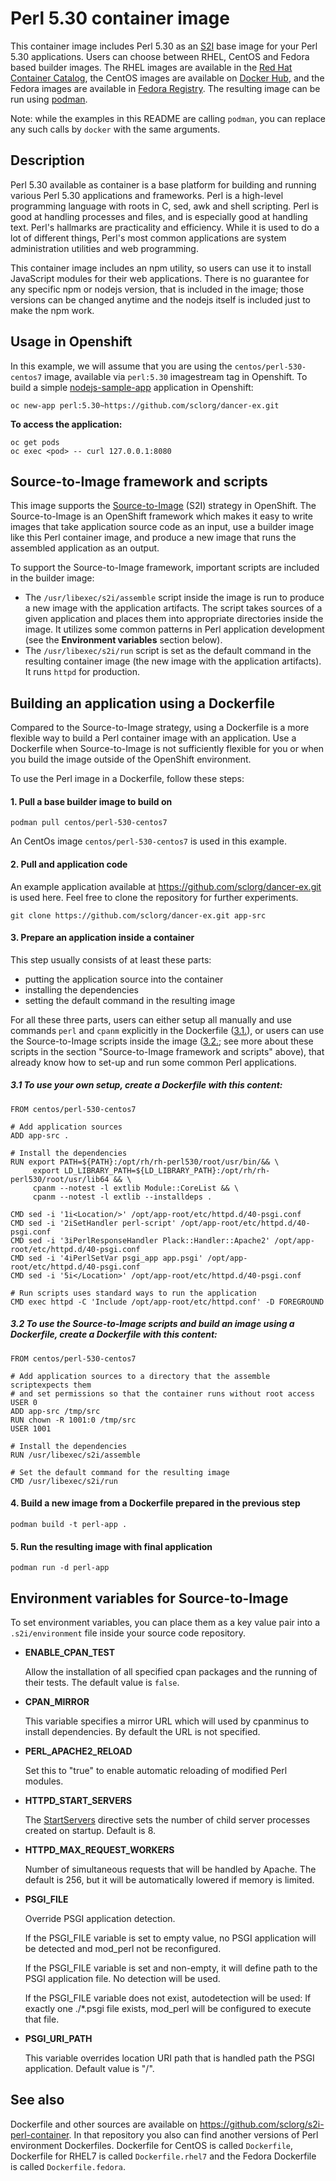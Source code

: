 Perl 5.30 container image
=========================

This container image includes Perl 5.30 as an [S2I](https://github.com/openshift/source-to-image) base image for your Perl 5.30 applications.
Users can choose between RHEL, CentOS and Fedora based builder images.
The RHEL images are available in the [Red Hat Container Catalog](https://access.redhat.com/containers/),
the CentOS images are available on [Docker Hub](https://hub.docker.com/r/centos/),
and the Fedora images are available in [Fedora Registry](https://registry.fedoraproject.org/).
The resulting image can be run using [podman](https://github.com/containers/libpod).

Note: while the examples in this README are calling `podman`, you can replace any such calls by `docker` with the same arguments.

Description
-----------

Perl 5.30 available as container is a base platform for
building and running various Perl 5.30 applications and frameworks.
Perl is a high-level programming language with roots in C, sed, awk and shell scripting.
Perl is good at handling processes and files, and is especially good at handling text.
Perl's hallmarks are practicality and efficiency. While it is used to do a lot of
different things, Perl's most common applications are system administration utilities
and web programming.

This container image includes an npm utility, so users can use it to install JavaScript
modules for their web applications. There is no guarantee for any specific npm or nodejs
version, that is included in the image; those versions can be changed anytime and
the nodejs itself is included just to make the npm work.

Usage in Openshift
------------------

In this example, we will assume that you are using the `centos/perl-530-centos7` image, available via `perl:5.30` imagestream tag in Openshift.
To build a simple [nodejs-sample-app](https://github.com/sclorg/dancer-ex.git) application in Openshift:

```
oc new-app perl:5.30~https://github.com/sclorg/dancer-ex.git
```

**To access the application:**

```
oc get pods
oc exec <pod> -- curl 127.0.0.1:8080
```

Source-to-Image framework and scripts
-------------------------------------

This image supports the [Source-to-Image](https://docs.openshift.com/container-platform/3.11/creating_images/s2i.html)
(S2I) strategy in OpenShift. The Source-to-Image is an OpenShift framework
which makes it easy to write images that take application source code as
an input, use a builder image like this Perl container image, and produce
a new image that runs the assembled application as an output.

To support the Source-to-Image framework, important scripts are included in the builder image:

* The `/usr/libexec/s2i/assemble` script inside the image is run to produce a new image with the application artifacts. The script takes sources of a given application and places them into appropriate directories inside the image. It utilizes some common patterns in Perl application development (see the **Environment variables** section below).
* The `/usr/libexec/s2i/run` script is set as the default command in the resulting container image (the new image with the application artifacts). It runs `httpd` for production.

Building an application using a Dockerfile
------------------------------------------

Compared to the Source-to-Image strategy, using a Dockerfile is a more
flexible way to build a Perl container image with an application.
Use a Dockerfile when Source-to-Image is not sufficiently flexible for you or
when you build the image outside of the OpenShift environment.

To use the Perl image in a Dockerfile, follow these steps:

#### 1. Pull a base builder image to build on

```
podman pull centos/perl-530-centos7
```

An CentOs image `centos/perl-530-centos7` is used in this example.

#### 2. Pull and application code

An example application available at https://github.com/sclorg/dancer-ex.git is used here. Feel free to clone the repository for further experiments.

```
git clone https://github.com/sclorg/dancer-ex.git app-src
```

#### 3. Prepare an application inside a container

This step usually consists of at least these parts:

* putting the application source into the container
* installing the dependencies
* setting the default command in the resulting image

For all these three parts, users can either setup all manually and use commands `perl` and `cpanm` explicitly in the Dockerfile ([3.1.](#31-to-use-your-own-setup-create-a-dockerfile-with-this-content)), or users can use the Source-to-Image scripts inside the image ([3.2.](#32-to-use-the-source-to-image-scripts-and-build-an-image-using-a-dockerfile-create-a-dockerfile-with-this-content); see more about these scripts in the section "Source-to-Image framework and scripts" above), that already know how to set-up and run some common Perl applications.

##### 3.1 To use your own setup, create a Dockerfile with this content:

```
FROM centos/perl-530-centos7

# Add application sources
ADD app-src .

# Install the dependencies
RUN export PATH=${PATH}:/opt/rh/rh-perl530/root/usr/bin/&& \
     export LD_LIBRARY_PATH=${LD_LIBRARY_PATH}:/opt/rh/rh-perl530/root/usr/lib64 && \
     cpanm --notest -l extlib Module::CoreList && \
     cpanm --notest -l extlib --installdeps .

CMD sed -i '1i<Location/>' /opt/app-root/etc/httpd.d/40-psgi.conf
CMD sed -i '2iSetHandler perl-script' /opt/app-root/etc/httpd.d/40-psgi.conf
CMD sed -i '3iPerlResponseHandler Plack::Handler::Apache2' /opt/app-root/etc/httpd.d/40-psgi.conf
CMD sed -i '4iPerlSetVar psgi_app app.psgi' /opt/app-root/etc/httpd.d/40-psgi.conf
CMD sed -i '5i</Location>' /opt/app-root/etc/httpd.d/40-psgi.conf

# Run scripts uses standard ways to run the application
CMD exec httpd -C 'Include /opt/app-root/etc/httpd.conf' -D FOREGROUND
```

##### 3.2 To use the Source-to-Image scripts and build an image using a Dockerfile, create a Dockerfile with this content:

```
FROM centos/perl-530-centos7

# Add application sources to a directory that the assemble scriptexpects them
# and set permissions so that the container runs without root access
USER 0
ADD app-src /tmp/src
RUN chown -R 1001:0 /tmp/src
USER 1001

# Install the dependencies
RUN /usr/libexec/s2i/assemble

# Set the default command for the resulting image
CMD /usr/libexec/s2i/run
```

#### 4. Build a new image from a Dockerfile prepared in the previous step

```
podman build -t perl-app .
```

#### 5. Run the resulting image with final application

```
podman run -d perl-app
```

Environment variables for Source-to-Image
-----------------------------------------

To set environment variables, you can place them as a key value pair into a `.s2i/environment`
file inside your source code repository.

* **ENABLE_CPAN_TEST**

    Allow the installation of all specified cpan packages and the running of their tests. The default value is `false`.

* **CPAN_MIRROR**

    This variable specifies a mirror URL which will used by cpanminus to install dependencies.
    By default the URL is not specified.

* **PERL_APACHE2_RELOAD**

    Set this to "true" to enable automatic reloading of modified Perl modules.

* **HTTPD_START_SERVERS**

    The [StartServers](https://httpd.apache.org/docs/2.4/mod/mpm_common.html#startservers)
    directive sets the number of child server processes created on startup. Default is 8.

* **HTTPD_MAX_REQUEST_WORKERS**

    Number of simultaneous requests that will be handled by Apache. The default
    is 256, but it will be automatically lowered if memory is limited.

* **PSGI_FILE**

    Override PSGI application detection.

    If the PSGI_FILE variable is set to empty value, no PSGI application will
    be detected and mod_perl not be reconfigured.

    If the PSGI_FILE variable is set and non-empty, it will define path to
    the PSGI application file. No detection will be used.

    If the PSGI_FILE variable does not exist, autodetection will be used:
    If exactly one ./*.psgi file exists, mod_perl will be configured to
    execute that file.

* **PSGI_URI_PATH**

    This variable overrides location URI path that is handled path the PSGI
    application. Default value is "/".

See also
--------

Dockerfile and other sources are available on https://github.com/sclorg/s2i-perl-container.
In that repository you also can find another versions of Perl environment Dockerfiles.
Dockerfile for CentOS is called `Dockerfile`, Dockerfile for RHEL7 is called `Dockerfile.rhel7` and the Fedora Dockerfile is called `Dockerfile.fedora`.
